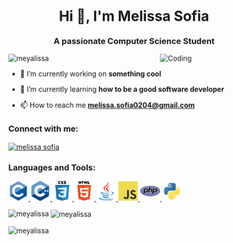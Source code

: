 
<h1 align="center">Hi 👋, I'm Melissa Sofia</h1>
<h3 align="center">A passionate Computer Science Student</h3>
<img align="right" alt="Coding" width="200" src="https://media1.tenor.com/m/w3APLkMuTX0AAAAC/computer-work.gif"



<p align="left"> <img src="https://komarev.com/ghpvc/?username=meyalissa&label=Profile%20views&color=0e75b6&style=flat" alt="meyalissa" /> </p>

- 🔭 I’m currently working on **something cool**

- 🌱 I’m currently learning **how to be a good software developer**

- 📫 How to reach me **melissa.sofia0204@gmail.com**

<h3 align="left">Connect with me:</h3>
<p align="left">
<a href="https://linkedin.com/in/melissa sofia" target="blank"><img align="center" src="https://raw.githubusercontent.com/rahuldkjain/github-profile-readme-generator/master/src/images/icons/Social/linked-in-alt.svg" alt="melissa sofia" height="30" width="40" /></a>
</p>

<h3 align="left">Languages and Tools:</h3>
<p align="left"> <a href="https://www.cprogramming.com/" target="_blank" rel="noreferrer"> <img src="https://raw.githubusercontent.com/devicons/devicon/master/icons/c/c-original.svg" alt="c" width="40" height="40"/> </a> <a href="https://www.w3schools.com/cpp/" target="_blank" rel="noreferrer"> <img src="https://raw.githubusercontent.com/devicons/devicon/master/icons/cplusplus/cplusplus-original.svg" alt="cplusplus" width="40" height="40"/> </a> <a href="https://www.w3schools.com/css/" target="_blank" rel="noreferrer"> <img src="https://raw.githubusercontent.com/devicons/devicon/master/icons/css3/css3-original-wordmark.svg" alt="css3" width="40" height="40"/> </a> <a href="https://www.w3.org/html/" target="_blank" rel="noreferrer"> <img src="https://raw.githubusercontent.com/devicons/devicon/master/icons/html5/html5-original-wordmark.svg" alt="html5" width="40" height="40"/> </a> <a href="https://www.java.com" target="_blank" rel="noreferrer"> <img src="https://raw.githubusercontent.com/devicons/devicon/master/icons/java/java-original.svg" alt="java" width="40" height="40"/> </a> <a href="https://developer.mozilla.org/en-US/docs/Web/JavaScript" target="_blank" rel="noreferrer"> <img src="https://raw.githubusercontent.com/devicons/devicon/master/icons/javascript/javascript-original.svg" alt="javascript" width="40" height="40"/> </a> <a href="https://www.php.net" target="_blank" rel="noreferrer"> <img src="https://raw.githubusercontent.com/devicons/devicon/master/icons/php/php-original.svg" alt="php" width="40" height="40"/> </a> <a href="https://www.python.org" target="_blank" rel="noreferrer"> <img src="https://raw.githubusercontent.com/devicons/devicon/master/icons/python/python-original.svg" alt="python" width="40" height="40"/> </a> </p>

<p><img align="left" src="https://github-readme-stats.vercel.app/api/top-langs?username=meyalissa&show_icons=true&locale=en&layout=compact" alt="meyalissa" /></p>

<p>&nbsp;<img align="center" src="https://github-readme-stats.vercel.app/api?username=meyalissa&show_icons=true&locale=en" alt="meyalissa" /></p>

<p><img align="center" src="https://github-readme-streak-stats.herokuapp.com/?user=meyalissa&" alt="meyalissa" /></p>

